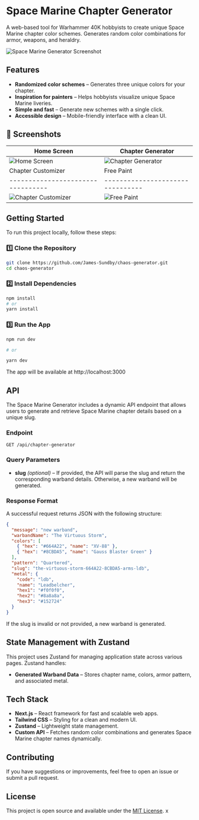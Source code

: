 # Space Marine Chapter Generator

A web-based tool for Warhammer 40K hobbyists to create unique Space Marine chapter color schemes. Generates random color combinations for armor, weapons, and heraldry.

![Space Marine Generator Screenshot](./images/main.png)

## Features

- **Randomized color schemes** – Generates three unique colors for your chapter.
- **Inspiration for painters** – Helps hobbyists visualize unique Space Marine liveries.
- **Simple and fast** – Generate new schemes with a single click.
- **Accessible design** – Mobile-friendly interface with a clean UI.

## 📸 Screenshots

| Home Screen                                            | Chapter Generator                          |
| ------------------------------------------------------ | ------------------------------------------ |
| ![Home Screen](./images/homescreen.png)                | ![Chapter Generator](./images/chapter.png) |
| Chapter Customizer                                     | Free Paint                                 |
| ---------------------------------                      | --------------------------------           |
| ![Chapter Customizer](./images/chapter-customizer.png) | ![Free Paint](./images/free-paint.png)     |

## Getting Started

To run this project locally, follow these steps:

### 1️⃣ Clone the Repository

```sh
git clone https://github.com/James-Sundby/chaos-generator.git
cd chaos-generator
```

### 2️⃣ Install Dependencies

```sh
npm install
# or
yarn install
```

### 3️⃣ Run the App

```sh
npm run dev

# or

yarn dev
```

The app will be available at http://localhost:3000

## API

The Space Marine Generator includes a dynamic API endpoint that allows users to generate and retrieve Space Marine chapter details based on a unique slug.

### **Endpoint**

```
GET /api/chapter-generator
```

### **Query Parameters**

- **slug** _(optional)_ – If provided, the API will parse the slug and return the corresponding warband details. Otherwise, a new warband will be generated.

### **Response Format**

A successful request returns JSON with the following structure:

```json
{
  "message": "new warband",
  "warbandName": "The Virtuous Storm",
  "colors": [
    { "hex": "#664A22", "name": "XV-88" },
    { "hex": "#8CBDA5", "name": "Gauss Blaster Green" }
  ],
  "pattern": "Quartered",
  "slug": "the-virtuous-storm-664A22-8CBDA5-arms-ldb",
  "metal": {
    "code": "ldb",
    "name": "Leadbelcher",
    "hex1": "#f0f0f0",
    "hex2": "#8a8a8a",
    "hex3": "#152724"
  }
}
```

If the slug is invalid or not provided, a new warband is generated.

## State Management with Zustand

This project uses Zustand for managing application state across various pages. Zustand handles:

- **Generated Warband Data** – Stores chapter name, colors, armor pattern, and associated metal.

## Tech Stack

- **Next.js** – React framework for fast and scalable web apps.
- **Tailwind CSS** – Styling for a clean and modern UI.
- **Zustand** – Lightweight state management.
- **Custom API** – Fetches random color combinations and generates Space Marine chapter names dynamically.

## Contributing

If you have suggestions or improvements, feel free to open an issue or submit a pull request.

## License

This project is open source and available under the [MIT License](LICENSE). x
